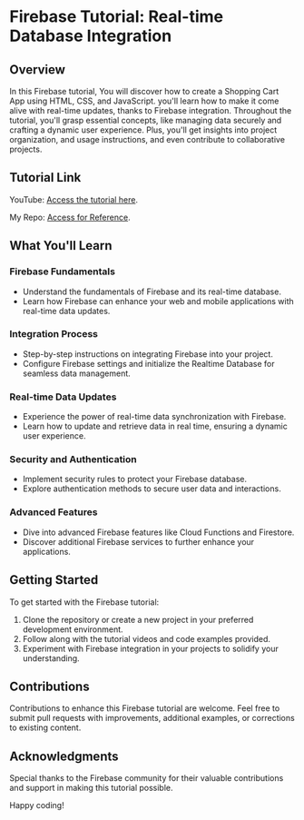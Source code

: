 # Firebase Tutorial: Real-time Database Integration

## Overview
In this Firebase tutorial, You will discover how to create a Shopping Cart App using HTML, CSS, and JavaScript. you'll learn how to make it come alive with real-time updates, thanks to Firebase integration. Throughout the tutorial, you'll grasp essential concepts, like managing data securely and crafting a dynamic user experience. Plus, you'll get insights into project organization, and usage instructions, and even contribute to collaborative projects.

## Tutorial Link
YouTube: [Access the tutorial here](https://www.youtube.com/watch?v=UFD4SP91tSM).

My Repo: [Access for Reference](https://github.com/sagar9623/Learn_firebase).

## What You'll Learn

### Firebase Fundamentals
- Understand the fundamentals of Firebase and its real-time database.
- Learn how Firebase can enhance your web and mobile applications with real-time data updates.

### Integration Process
- Step-by-step instructions on integrating Firebase into your project.
- Configure Firebase settings and initialize the Realtime Database for seamless data management.

### Real-time Data Updates
- Experience the power of real-time data synchronization with Firebase.
- Learn how to update and retrieve data in real time, ensuring a dynamic user experience.

### Security and Authentication
- Implement security rules to protect your Firebase database.
- Explore authentication methods to secure user data and interactions.

### Advanced Features
- Dive into advanced Firebase features like Cloud Functions and Firestore.
- Discover additional Firebase services to further enhance your applications.

## Getting Started
To get started with the Firebase tutorial:

1. Clone the repository or create a new project in your preferred development environment.
2. Follow along with the tutorial videos and code examples provided.
3. Experiment with Firebase integration in your projects to solidify your understanding.

## Contributions
Contributions to enhance this Firebase tutorial are welcome. Feel free to submit pull requests with improvements, additional examples, or corrections to existing content.

## Acknowledgments
Special thanks to the Firebase community for their valuable contributions and support in making this tutorial possible.

Happy coding!
